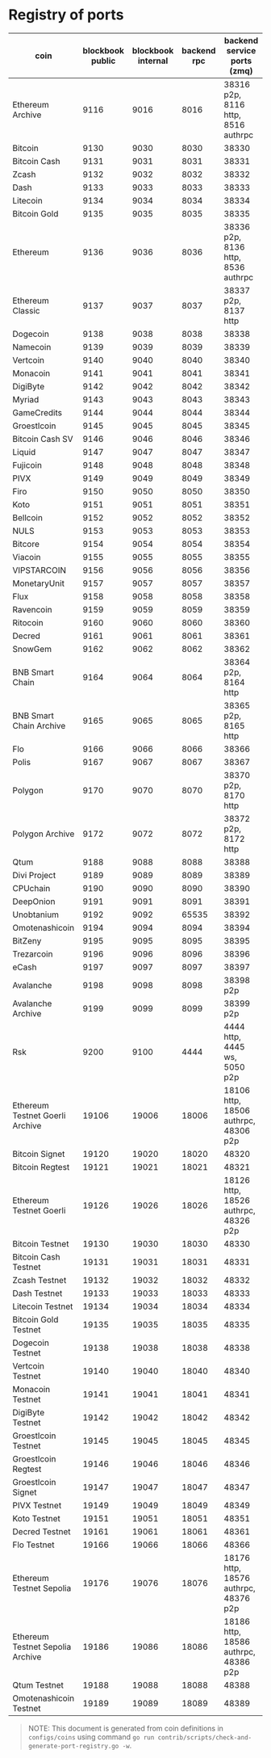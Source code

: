 # Registry of ports

| coin                             | blockbook public | blockbook internal | backend rpc | backend service ports (zmq)          |
|----------------------------------|------------------|--------------------|-------------|--------------------------------------|
| Ethereum Archive                 | 9116             | 9016               | 8016        | 38316 p2p, 8116 http, 8516 authrpc   |
| Bitcoin                          | 9130             | 9030               | 8030        | 38330                                |
| Bitcoin Cash                     | 9131             | 9031               | 8031        | 38331                                |
| Zcash                            | 9132             | 9032               | 8032        | 38332                                |
| Dash                             | 9133             | 9033               | 8033        | 38333                                |
| Litecoin                         | 9134             | 9034               | 8034        | 38334                                |
| Bitcoin Gold                     | 9135             | 9035               | 8035        | 38335                                |
| Ethereum                         | 9136             | 9036               | 8036        | 38336 p2p, 8136 http, 8536 authrpc   |
| Ethereum Classic                 | 9137             | 9037               | 8037        | 38337 p2p, 8137 http                 |
| Dogecoin                         | 9138             | 9038               | 8038        | 38338                                |
| Namecoin                         | 9139             | 9039               | 8039        | 38339                                |
| Vertcoin                         | 9140             | 9040               | 8040        | 38340                                |
| Monacoin                         | 9141             | 9041               | 8041        | 38341                                |
| DigiByte                         | 9142             | 9042               | 8042        | 38342                                |
| Myriad                           | 9143             | 9043               | 8043        | 38343                                |
| GameCredits                      | 9144             | 9044               | 8044        | 38344                                |
| Groestlcoin                      | 9145             | 9045               | 8045        | 38345                                |
| Bitcoin Cash SV                  | 9146             | 9046               | 8046        | 38346                                |
| Liquid                           | 9147             | 9047               | 8047        | 38347                                |
| Fujicoin                         | 9148             | 9048               | 8048        | 38348                                |
| PIVX                             | 9149             | 9049               | 8049        | 38349                                |
| Firo                             | 9150             | 9050               | 8050        | 38350                                |
| Koto                             | 9151             | 9051               | 8051        | 38351                                |
| Bellcoin                         | 9152             | 9052               | 8052        | 38352                                |
| NULS                             | 9153             | 9053               | 8053        | 38353                                |
| Bitcore                          | 9154             | 9054               | 8054        | 38354                                |
| Viacoin                          | 9155             | 9055               | 8055        | 38355                                |
| VIPSTARCOIN                      | 9156             | 9056               | 8056        | 38356                                |
| MonetaryUnit                     | 9157             | 9057               | 8057        | 38357                                |
| Flux                             | 9158             | 9058               | 8058        | 38358                                |
| Ravencoin                        | 9159             | 9059               | 8059        | 38359                                |
| Ritocoin                         | 9160             | 9060               | 8060        | 38360                                |
| Decred                           | 9161             | 9061               | 8061        | 38361                                |
| SnowGem                          | 9162             | 9062               | 8062        | 38362                                |
| BNB Smart Chain                  | 9164             | 9064               | 8064        | 38364 p2p, 8164 http                 |
| BNB Smart Chain Archive          | 9165             | 9065               | 8065        | 38365 p2p, 8165 http                 |
| Flo                              | 9166             | 9066               | 8066        | 38366                                |
| Polis                            | 9167             | 9067               | 8067        | 38367                                |
| Polygon                          | 9170             | 9070               | 8070        | 38370 p2p, 8170 http                 |
| Polygon Archive                  | 9172             | 9072               | 8072        | 38372 p2p, 8172 http                 |
| Qtum                             | 9188             | 9088               | 8088        | 38388                                |
| Divi Project                     | 9189             | 9089               | 8089        | 38389                                |
| CPUchain                         | 9190             | 9090               | 8090        | 38390                                |
| DeepOnion                        | 9191             | 9091               | 8091        | 38391                                |
| Unobtanium                       | 9192             | 9092               | 65535       | 38392                                |
| Omotenashicoin                   | 9194             | 9094               | 8094        | 38394                                |
| BitZeny                          | 9195             | 9095               | 8095        | 38395                                |
| Trezarcoin                       | 9196             | 9096               | 8096        | 38396                                |
| eCash                            | 9197             | 9097               | 8097        | 38397                                |
| Avalanche                        | 9198             | 9098               | 8098        | 38398 p2p                            |
| Avalanche Archive                | 9199             | 9099               | 8099        | 38399 p2p                            |
| Rsk                              | 9200             | 9100               | 4444        | 4444 http, 4445 ws, 5050 p2p         |
| Ethereum Testnet Goerli Archive  | 19106            | 19006              | 18006       | 18106 http, 18506 authrpc, 48306 p2p |
| Bitcoin Signet                   | 19120            | 19020              | 18020       | 48320                                |
| Bitcoin Regtest                  | 19121            | 19021              | 18021       | 48321                                |
| Ethereum Testnet Goerli          | 19126            | 19026              | 18026       | 18126 http, 18526 authrpc, 48326 p2p |
| Bitcoin Testnet                  | 19130            | 19030              | 18030       | 48330                                |
| Bitcoin Cash Testnet             | 19131            | 19031              | 18031       | 48331                                |
| Zcash Testnet                    | 19132            | 19032              | 18032       | 48332                                |
| Dash Testnet                     | 19133            | 19033              | 18033       | 48333                                |
| Litecoin Testnet                 | 19134            | 19034              | 18034       | 48334                                |
| Bitcoin Gold Testnet             | 19135            | 19035              | 18035       | 48335                                |
| Dogecoin Testnet                 | 19138            | 19038              | 18038       | 48338                                |
| Vertcoin Testnet                 | 19140            | 19040              | 18040       | 48340                                |
| Monacoin Testnet                 | 19141            | 19041              | 18041       | 48341                                |
| DigiByte Testnet                 | 19142            | 19042              | 18042       | 48342                                |
| Groestlcoin Testnet              | 19145            | 19045              | 18045       | 48345                                |
| Groestlcoin Regtest              | 19146            | 19046              | 18046       | 48346                                |
| Groestlcoin Signet               | 19147            | 19047              | 18047       | 48347                                |
| PIVX Testnet                     | 19149            | 19049              | 18049       | 48349                                |
| Koto Testnet                     | 19151            | 19051              | 18051       | 48351                                |
| Decred Testnet                   | 19161            | 19061              | 18061       | 48361                                |
| Flo Testnet                      | 19166            | 19066              | 18066       | 48366                                |
| Ethereum Testnet Sepolia         | 19176            | 19076              | 18076       | 18176 http, 18576 authrpc, 48376 p2p |
| Ethereum Testnet Sepolia Archive | 19186            | 19086              | 18086       | 18186 http, 18586 authrpc, 48386 p2p |
| Qtum Testnet                     | 19188            | 19088              | 18088       | 48388                                |
| Omotenashicoin Testnet           | 19189            | 19089              | 18089       | 48389                                |

> NOTE: This document is generated from coin definitions in `configs/coins` using command `go run contrib/scripts/check-and-generate-port-registry.go -w`.
